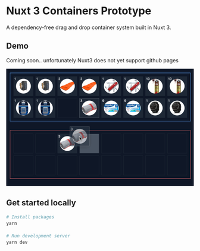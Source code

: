 <p align="center">

# Nuxt 3 Containers Prototype

A dependency-free drag and drop container system built in Nuxt 3.

## Demo

Coming soon.. unfortunately Nuxt3 does not yet support github pages

![Demo animation](public/img/demo.gif)

</p>

## Get started locally

```bash
# Install packages
yarn

# Run development server
yarn dev
```